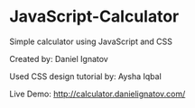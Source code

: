 # JavaScript-Calculator
Simple calculator using JavaScript and CSS

Created by: Daniel Ignatov

Used CSS design tutorial by: Aysha Iqbal

Live Demo: http://calculator.danielignatov.com/
